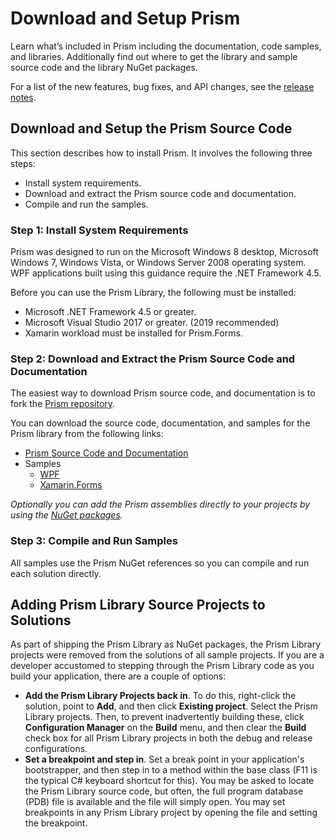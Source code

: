 # Download and Setup Prism

Learn what’s included in Prism including the documentation, code samples, and libraries.  Additionally find out where to get the library and sample source code and the library NuGet packages.

For a list of the new features, bug fixes, and API changes, see the [release notes](https://github.com/PrismLibrary/Prism/releases).

## Download and Setup the Prism Source Code

This section describes how to install Prism. It involves the following three steps:

- Install system requirements.
- Download and extract the Prism source code and documentation.
- Compile and run the samples.

### Step 1: Install System Requirements

Prism was designed to run on the Microsoft Windows 8 desktop, Microsoft Windows 7, Windows Vista, or Windows Server 2008 operating system. WPF applications built using this guidance require the .NET Framework 4.5.

Before you can use the Prism Library, the following must be installed:

- Microsoft .NET Framework 4.5 or greater.
- Microsoft Visual Studio 2017 or greater. (2019 recommended)
- Xamarin workload must be installed for Prism.Forms.

### Step 2: Download and Extract the Prism Source Code and Documentation

The easiest way to download Prism source code, and documentation is to fork the [Prism repository](https://github.com/prismlibrary/prism).

You can download the source code, documentation, and samples for the Prism library from the following links:

- [Prism Source Code and Documentation](https://github.com/PrismLibrary/Prism/releases)
- Samples
    - [WPF](https://github.com/PrismLibrary/Prism-Samples-Wpf)
    - [Xamarin.Forms](https://github.com/PrismLibrary/Prism-Samples-Forms)

_Optionally you can add the Prism assemblies directly to your projects by using the [NuGet packages](NuGet-Packages.md)._

### Step 3: Compile and Run Samples

All samples use the Prism NuGet references so you can compile and run each solution directly.

## Adding Prism Library Source Projects to Solutions

As part of shipping the Prism Library as NuGet packages, the Prism Library projects were removed from the solutions of all sample projects. If you are a developer accustomed to stepping through the Prism Library code as you build your application, there are a couple of options:

- **Add the Prism Library Projects back in**. To do this, right-click the solution, point to **Add**, and then click **Existing project**. Select the Prism Library projects. Then, to prevent inadvertently building these, click **Configuration Manager** on the **Build** menu, and then clear the **Build** check box for all Prism Library projects in both the debug and release configurations.
- **Set a breakpoint and step in**. Set a break point in your application's bootstrapper, and then step in to a method within the base class (F11 is the typical C\# keyboard shortcut for this). You may be asked to locate the Prism Library source code, but often, the full program database (PDB) file is available and the file will simply open. You may set breakpoints in any Prism Library project by opening the file and setting the breakpoint.
